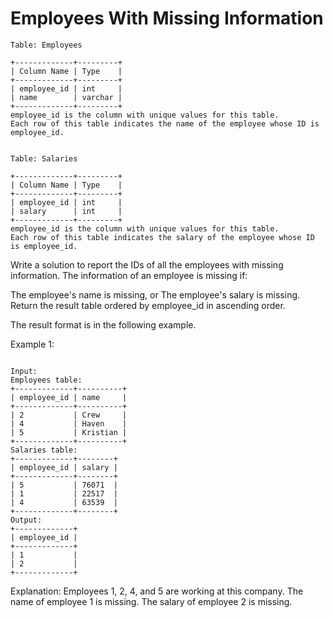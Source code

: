 # Employees With Missing Information

```
Table: Employees

+-------------+---------+
| Column Name | Type    |
+-------------+---------+
| employee_id | int     |
| name        | varchar |
+-------------+---------+
employee_id is the column with unique values for this table.
Each row of this table indicates the name of the employee whose ID is employee_id.
 

Table: Salaries

+-------------+---------+
| Column Name | Type    |
+-------------+---------+
| employee_id | int     |
| salary      | int     |
+-------------+---------+
employee_id is the column with unique values for this table.
Each row of this table indicates the salary of the employee whose ID is employee_id.
```
 

Write a solution to report the IDs of all the employees with missing information. The information of an employee is missing if:

The employee's name is missing, or
The employee's salary is missing.
Return the result table ordered by employee_id in ascending order.

The result format is in the following example.

 

Example 1:
```

Input: 
Employees table:
+-------------+----------+
| employee_id | name     |
+-------------+----------+
| 2           | Crew     |
| 4           | Haven    |
| 5           | Kristian |
+-------------+----------+
Salaries table:
+-------------+--------+
| employee_id | salary |
+-------------+--------+
| 5           | 76071  |
| 1           | 22517  |
| 4           | 63539  |
+-------------+--------+
Output: 
+-------------+
| employee_id |
+-------------+
| 1           |
| 2           |
+-------------+
```

Explanation: 
Employees 1, 2, 4, and 5 are working at this company.
The name of employee 1 is missing.
The salary of employee 2 is missing.